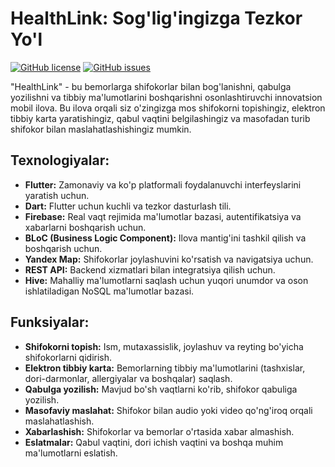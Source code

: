 # HealthLink: Sog'lig'ingizga Tezkor Yo'l

[![GitHub license](https://img.shields.io/badge/license-MIT-blue.svg)](https://github.com/YOUR_USERNAME/YOUR_REPOSITORY/blob/master/LICENSE)
[![GitHub issues](https://img.shields.io/github/issues/YOUR_USERNAME/YOUR_REPOSITORY.svg)](https://github.com/YOUR_USERNAME/YOUR_REPOSITORY/issues)

"HealthLink" - bu bemorlarga shifokorlar bilan bog'lanishni, qabulga yozilishni va tibbiy ma'lumotlarini boshqarishni osonlashtiruvchi innovatsion mobil ilova. Bu ilova orqali siz o'zingizga mos shifokorni topishingiz, elektron tibbiy karta yaratishingiz, qabul vaqtini belgilashingiz va masofadan turib shifokor bilan maslahatlashishingiz mumkin.

## Texnologiyalar:

- **Flutter:** Zamonaviy va ko'p platformali foydalanuvchi interfeyslarini yaratish uchun.
- **Dart:** Flutter uchun kuchli va tezkor dasturlash tili.
- **Firebase:** Real vaqt rejimida ma'lumotlar bazasi, autentifikatsiya va xabarlarni boshqarish uchun.
- **BLoC (Business Logic Component):** Ilova mantig'ini tashkil qilish va boshqarish uchun.
- **Yandex Map:** Shifokorlar joylashuvini ko'rsatish va navigatsiya uchun.
- **REST API:** Backend xizmatlari bilan integratsiya qilish uchun.
- **Hive:** Mahalliy ma'lumotlarni saqlash uchun yuqori unumdor va oson ishlatiladigan NoSQL ma'lumotlar bazasi.

## Funksiyalar:

- **Shifokorni topish:** Ism, mutaxassislik, joylashuv va reyting bo'yicha shifokorlarni qidirish.
- **Elektron tibbiy karta:** Bemorlarning tibbiy ma'lumotlarini (tashxislar, dori-darmonlar, allergiyalar va boshqalar) saqlash.
- **Qabulga yozilish:** Mavjud bo'sh vaqtlarni ko'rib, shifokor qabuliga yozilish.
- **Masofaviy maslahat:** Shifokor bilan audio yoki video qo'ng'iroq orqali maslahatlashish.
- **Xabarlashish:** Shifokorlar va bemorlar o'rtasida xabar almashish.
- **Eslatmalar:** Qabul vaqtini, dori ichish vaqtini va boshqa muhim ma'lumotlarni eslatish.
